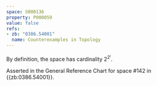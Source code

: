 ```yaml
---
space: S000136
property: P000059
value: false
refs:
- zb: "0386.54001"
  name: Counterexamples in Topology
---
```


By definition, the space has cardinality $2^{2^\mathfrak{c}}$.

Asserted in the General Reference Chart for space #142 in
{{zb:0386.54001}}.
